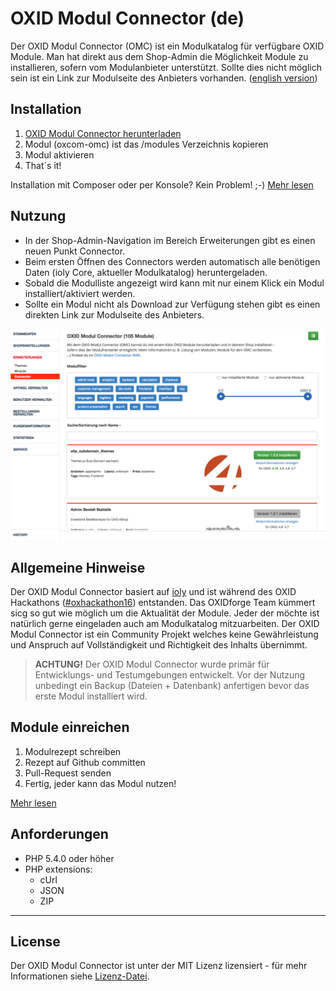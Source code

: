 # OXID Modul Connector (de)

Der OXID Modul Connector (OMC) ist ein Modulkatalog für verfügbare OXID Module. Man hat direkt aus dem Shop-Admin die Möglichkeit Module zu installieren, sofern vom Modulanbieter unterstützt. Sollte dies nicht möglich sein ist ein Link zur Modulseite des Anbieters vorhanden.  ([english version](https://github.com/OXIDprojects/OXID-Module-Connector/blob/module/README.md))


## Installation

1. [OXID Modul Connector herunterladen](https://github.com/OXIDprojects/OXID-Module-Connector/archive/module.zip)
2. Modul (oxcom-omc) ist das /modules Verzeichnis kopieren
3. Modul aktivieren
4. That´s it!

Installation mit Composer oder per Konsole? Kein Problem! ;-) [Mehr lesen](https://github.com/OXIDprojects/OXID-Module-Connector/wiki/Installation)


## Nutzung

- In der Shop-Admin-Navigation im Bereich Erweiterungen gibt es einen neuen Punkt Connector.
- Beim ersten Öffnen des Connectors werden automatisch alle benötigen Daten (ioly Core, aktueller Modulkatalog) heruntergeladen.
- Sobald die Modulliste angezeigt wird kann mit nur einem Klick ein Modul installiert/aktiviert werden.
- Sollte ein Modul nicht als Download zur Verfügung stehen gibt es einen direkten Link zur Modulseite des Anbieters.

![OXID Modul Connector](screenshot_omc.png)

## Allgemeine Hinweise

Der OXID Modul Connector basiert auf [ioly](https://github.com/ioly/) und ist während des OXID Hackathons ([#oxhackathon16](https://openspacer.org/12-oxid-community/136-oxid-hackathon-nuernberg-2016/)) entstanden. Das OXIDforge Team kümmert sicg so gut wie möglich um die Aktualität der Module. Jeder der möchte ist natürlich gerne eingeladen auch am Modulkatalog mitzuarbeiten. Der OXID Modul Connector ist ein Community Projekt welches keine Gewährleistung und Anspruch auf Vollständigkeit und Richtigkeit des Inhalts übernimmt.

>**ACHTUNG!**
Der OXID Modul Connector wurde primär für Entwicklungs- und Testumgebungen entwickelt. Vor der Nutzung unbedingt ein Backup (Dateien + Datenbank) anfertigen bevor das erste Modul installiert wird.


## Module einreichen

1. Modulrezept schreiben
2. Rezept auf Github committen
3. Pull-Request senden
4. Fertig, jeder kann das Modul nutzen!

[Mehr lesen](https://github.com/OXIDprojects/OXID-Module-Connector/wiki/Contributing)


## Anforderungen

- PHP 5.4.0 oder höher
- PHP extensions:
  * cUrl
  * JSON
  * ZIP
  
---


## License
Der OXID Modul Connector ist unter der MIT Lizenz lizensiert - für mehr Informationen siehe [Lizenz-Datei](https://github.com/OXIDprojects/OXID-Module-Connector/blob/recipes/LICENSE).
